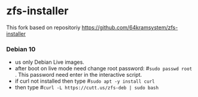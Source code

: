 # zfs-installer
This fork based on repositoriy https://github.com/64kramsystem/zfs-installer


### Debian 10

- us only Debian Live images.
- after boot on live mode need change root password: #`sudo passwd root` . This password need enter in the interactive script.
- if curl not installed then type #`sudo apt -y install curl`
- then type #`curl -L https://cutt.us/zfs-deb | sudo bash`

